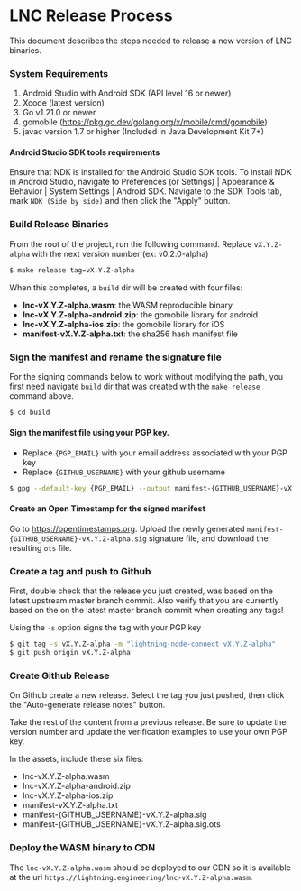 # LNC Release Process

This document describes the steps needed to release a new version of LNC binaries.

### System Requirements

1. Android Studio with Android SDK (API level 16 or newer)
2. Xcode (latest version)
3. Go v1.21.0 or newer
4. gomobile (https://pkg.go.dev/golang.org/x/mobile/cmd/gomobile)
5. javac version 1.7 or higher (Included in Java Development Kit 7+)

#### Android Studio SDK tools requirements

Ensure that NDK is installed for the Android Studio SDK tools.
To install NDK in Android Studio, navigate to Preferences (or Settings) |
Appearance & Behavior | System Settings | Android SDK. Navigate to the SDK Tools
tab, mark `NDK (Side by side)` and then click the "Apply" button.

### Build Release Binaries

From the root of the project, run the following command. Replace `vX.Y.Z-alpha`
with the next version number (ex: v0.2.0-alpha)

```sh
$ make release tag=vX.Y.Z-alpha
```

When this completes, a `build` dir will be created with four files:

- **lnc-vX.Y.Z-alpha.wasm**: the WASM reproducible binary
- **lnc-vX.Y.Z-alpha-android.zip**: the gomobile library for android
- **lnc-vX.Y.Z-alpha-ios.zip**: the gomobile library for iOS
- **manifest-vX.Y.Z-alpha.txt**: the sha256 hash manifest file

### Sign the manifest and rename the signature file

For the signing commands below to work without modifying the path, you first
need navigate `build` dir that was created with the `make release` command
above.

```sh
$ cd build
```

#### Sign the manifest file using your PGP key.

- Replace `{PGP_EMAIL}` with your email address associated with your PGP key
- Replace `{GITHUB_USERNAME}` with your github username

```sh
$ gpg --default-key {PGP_EMAIL} --output manifest-{GITHUB_USERNAME}-vX.Y.Z-alpha.sig --detach-sign manifest-vX.Y.Z-alpha.txt
```

#### Create an Open Timestamp for the signed manifest

Go to https://opentimestamps.org. Upload the newly generated
`manifest-{GITHUB_USERNAME}-vX.Y.Z-alpha.sig` signature file, and download the
resulting `ots` file.

### Create a tag and push to Github

First, double check that the release you just created, was based on the latest
upstream master branch commit. Also verify that you are currently based on the
on the latest master branch commit when creating any tags!

Using the `-s` option signs the tag with your PGP key

```sh
$ git tag -s vX.Y.Z-alpha -m "lightning-node-connect vX.Y.Z-alpha"
$ git push origin vX.Y.Z-alpha
```

### Create Github Release

On Github create a new release. Select the tag you just pushed, then click the
"Auto-generate release notes" button.

Take the rest of the content from a previous release. Be sure to update the
version number and update the verification examples to use your own PGP key.

In the assets, include these six files:

- lnc-vX.Y.Z-alpha.wasm
- lnc-vX.Y.Z-alpha-android.zip
- lnc-vX.Y.Z-alpha-ios.zip
- manifest-vX.Y.Z-alpha.txt
- manifest-{GITHUB_USERNAME}-vX.Y.Z-alpha.sig
- manifest-{GITHUB_USERNAME}-vX.Y.Z-alpha.sig.ots

### Deploy the WASM binary to CDN

The `lnc-vX.Y.Z-alpha.wasm` should be deployed to our CDN so it is available
at the url `https://lightning.engineering/lnc-vX.Y.Z-alpha.wasm`.
